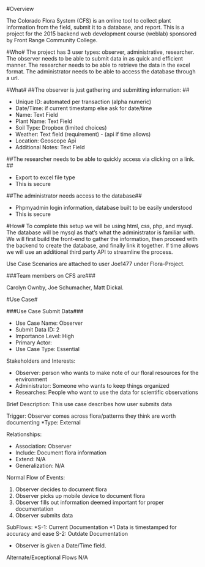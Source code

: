#Overview

The Colorado Flora System (CFS) is an online tool to collect plant information from the field, submit it to a database, and report. This is a project for the 2015 backend web development course (weblab) sponsored by Front Range Community College.

#Who#
The project has 3 user types: observer, administrative, researcher. The observer needs to be able to submit data in as quick and efficient manner. The researcher needs to be able to retrieve the data in the excel format. The administrator needs to be able to access the database through a url.

#What#
##The observer is just gathering and submitting information: ##
* Unique ID: automated per transaction (alpha numeric)
* Date/Time: if current timestamp else ask for date/time
* Name: Text Field
* Plant Name: Text Field
* Soil Type: Dropbox (limited choices)
* Weather: Text field (requirement) - (api if time allows)
* Location: Geoscope Api
* Additional Notes: Text Field

##The researcher needs to be able to quickly access via clicking on a link. ##
* Export to excel file type
* This is secure

##The administrator needs access to the database##
* Phpmyadmin login information, database built to be easily understood
* This is secure

#How#
To complete this setup we will be using html, css, php, and mysql. The database will be mysql as that’s what the administrator is familiar with. We will first build the front-end to gather the information, then proceed with the backend to create the database, and finally link it together. If time allows we will use an additional third party API to streamline the process.

Use Case Scenarios are attached to user Joe1477 under Flora-Project.

###Team members on CFS are###

Carolyn Ownby, Joe Schumacher, Matt Dickal.

#Use Case#

###Use Case Submit Data###

* Use Case Name: Observer
* Submit Data	ID: 2
* Importance Level: High
* Primary Actor: 	
* Use Case Type: Essential

Stakeholders and Interests: 	
* Observer: person who wants to make note of our floral resources for the environment
* Administrator: Someone who wants to keep things organized
* Researches: People who want to use the data for scientific observations

Brief Description: This use case describes how user submits data
	
Trigger: Observer comes across flora/patterns they think are worth documenting
*Type:	External

Relationships: 
* Association:		Observer
* Include:		Document flora information	
* Extend:		N/A	
* Generalization: 	N/A

Normal Flow of Events:
1.	Observer decides to document flora
2.	Observer picks up mobile device to document flora
3.	Observer fills out information deemed important for proper documentation
4.	Observer submits data

SubFlows:
*S-1:	 Current Documentation
*1	Data is timestamped for accuracy and ease
S-2:	 Outdate Documentation
*	Observer is given a Date/Time field.

Alternate/Exceptional Flows
N/A

